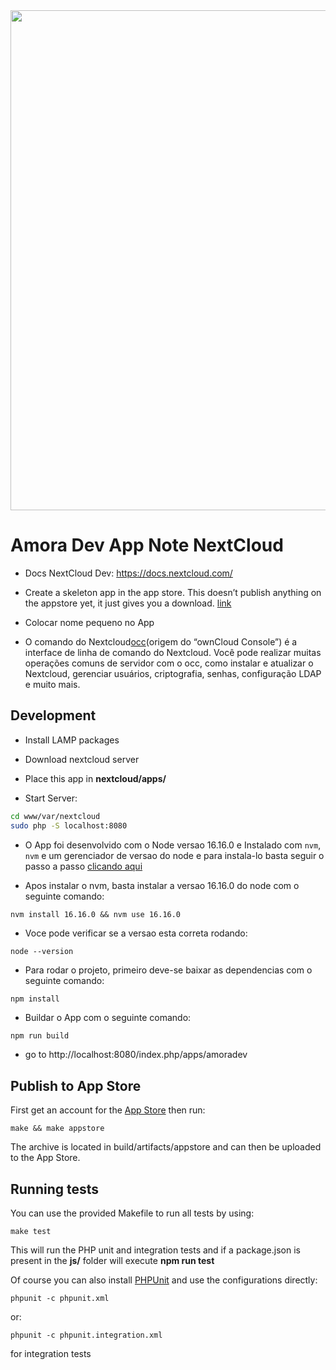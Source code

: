 <!--
SPDX-FileCopyrightText: Pablo Lucas Silva Santos <pablo@amoradev.com>
SPDX-License-Identifier: CC0-1.0
-->
<img src="gif.gif" width="800">

# Amora Dev App Note NextCloud

- Docs NextCloud Dev: https://docs.nextcloud.com/

- Create a skeleton app in the app store. This doesn’t publish anything on the appstore yet, it just gives you a download. <a href="https://apps.nextcloud.com/developer/apps/generate">link</a>

- Colocar nome pequeno no App

- O comando do Nextcloud<a href="https://docs.nextcloud.com/server/latest/admin_manual/configuration_server/occ_command.html#using-the-occ-command">occ</a>(origem do “ownCloud Console”) é a interface de linha de comando do Nextcloud. Você pode realizar muitas operações comuns de servidor com o occ, como instalar e atualizar o Nextcloud, gerenciar usuários, criptografia, senhas, configuração LDAP e muito mais.

## Development

- Install LAMP packages 

- Download nextcloud server

- Place this app in **nextcloud/apps/**

- Start Server:

```bash
cd www/var/nextcloud
sudo php -S localhost:8080
```
- O App foi desenvolvido com o Node versao 16.16.0 e Instalado com ``` nvm ```, ```nvm``` e um gerenciador de versao do node e para instala-lo basta seguir o passo a passo <a href="https://github.com/nvm-sh/nvm">clicando aqui</a>

- Apos instalar o nvm, basta instalar a versao 16.16.0 do node com o seguinte comando:

```
nvm install 16.16.0 && nvm use 16.16.0
```

- Voce pode verificar se a versao esta correta rodando:

```
node --version 
```
- Para rodar o projeto, primeiro deve-se baixar as dependencias com o seguinte comando:

```sh
npm install
```
- Buildar o App com o seguinte comando:
```
npm run build
```
- go to http://localhost:8080/index.php/apps/amoradev

## Publish to App Store

First get an account for the [App Store](http://apps.nextcloud.com/) then run:

    make && make appstore

The archive is located in build/artifacts/appstore and can then be uploaded to the App Store.

## Running tests
You can use the provided Makefile to run all tests by using:

    make test

This will run the PHP unit and integration tests and if a package.json is present in the **js/** folder will execute **npm run test**

Of course you can also install [PHPUnit](http://phpunit.de/getting-started.html) and use the configurations directly:

    phpunit -c phpunit.xml

or:

    phpunit -c phpunit.integration.xml

for integration tests
